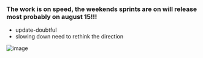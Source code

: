 ### The work is on speed, the weekends sprints are on will release most probably on august 15!!!

* update-doubtful
* slowing down need to rethink the direction

![image](https://github.com/user-attachments/assets/38c666e7-9232-4770-9500-49a66451ebec)
